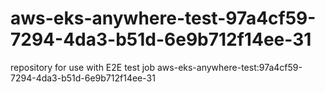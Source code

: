# aws-eks-anywhere-test-97a4cf59-7294-4da3-b51d-6e9b712f14ee-31
repository for use with E2E test job aws-eks-anywhere-test:97a4cf59-7294-4da3-b51d-6e9b712f14ee-31
